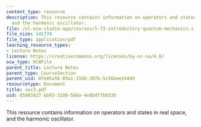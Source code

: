 ```yaml
---
content_type: resource
description: This resource contains information on operators and states in real space,
  and the harmonic oscillator.
file: /ol-ocw-studio-app/courses/5-73-introductory-quantum-mechanics-i-fall-2005/05001627bb9231085b6a4e0b477b0330_sec3.pdf
file_size: 141774
file_type: application/pdf
learning_resource_types:
- Lecture Notes
license: https://creativecommons.org/licenses/by-nc-sa/4.0/
ocw_type: OCWFile
parent_title: Lecture Notes
parent_type: CourseSection
parent_uid: 07e05a58-89a1-159d-207b-5c56bee24449
resourcetype: Document
title: sec3.pdf
uid: 05001627-bb92-3108-5b6a-4e0b477b0330
---
```

This resource contains information on operators and states in real space, and the harmonic oscillator.